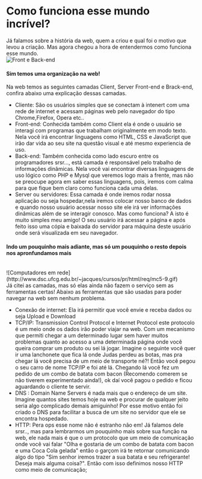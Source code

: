 # Como funciona esse mundo incrível?

 Já falamos sobre a história da web, quem a criou e qual foi o motivo que levou a criação. Mas agora chegou a hora de entendermos como funciona esse mundo.
 <br>
 ![Front e Back-end](https://image.slidesharecdn.com/camadasdofrontend-160516183426/95/camadas-do-frontend-8-638.jpg?cb=1463423693)
 <br>

#### Sim temos uma organização na web!

 Na web temos as seguintes camadas Client, Server Front-end e Brack-end, confira abaixo uma explicação dessas camadas.
 
 - Cliente: 
 São os usuários simples que se conectam à intenert com uma rede de internet e acessam páginas web pelo navegador do tipo Chrome,Firefox, Opera etc.. 
 - Front-end: 
 Conhecida também como Client ela é onde o usuário se interagi com programas que trabalham originalmente em modo texto. Nela você irá encontrar linguagens como HTML, CSS e JavaScript que irão dar vida ao seu site na questão visual e até mesmo experiencia de uso.
 - Back-end:
 Também conhecida como lado escuro entre os programadores srsr..., está camada é responsável pelo trabalho de informações dinâmicas. Nela você vai encontrar diversas linguagens de uso lógico como PHP e Mysql que veremos logo mais a frente, mas não se preocupe agora em saber essas linguagens, pois, iremos com calma para que fique bem claro como funciona cada uma delas.
 - Server ou servidores:
 Essa camada é onde iremos rodar nossa aplicação ou seja hospedar,nela iremos colocar nosso banco de dados e quando nosso usuário acessar nosso site ele irá ver informações dinâmicas além de se interagir conosco. Mas como funciona? A isto é muito simples meu amigo! O seu usuário irá acessar a página e após feito isso uma cópia e baixada do servidor para máquina deste usuário onde será visualizada em seu navegador.
 
#### Indo um pouquinho mais adiante, mas só um pouquinho o resto depois nos apronfundamos mais 
<br>
 ![Computadores em  rede](http://www.dsc.ufcg.edu.br/~jacques/cursos/pr/html/req/mc5-9.gif)
<br>
Já citei as camadas, mas só elas ainda não fazem o serviço sem as ferramentas certas! Abaixo as ferramentas que são usadas para poder navegar na web sem nenhum problema.

- Conexão de internet: Ela irá permitir que você envie e receba dados ou seja Upload e Download
- TCP/IP: Transmission Control Protocol e Internet Protocol este protocolo é um meio onde os dados irão poder viajar na web. Com um mecanismo que permiti chegar a um determinado lugar sem haver muitos problemas quanto ao acesso a uma determinada página onde você queira comprar um produto ou sei lá jogar. Imagine o seguinte você quer ir uma lanchonete que fica lá onde Judas perdeu as botas, mas pra chegar lá você precisa de um meio de transporte né?! Então você pegou o seu carro de nome TCP/IP e foi até lá. Chegando lá você fez um pedido de um combo de batata com bacon (Recomendo comerem se não tiverem experimentado ainda!), ok daí você pagou o pedido e ficou aguardando o cliente te servir.
- DNS : Domain Name Servers é nada mais que o endereço de um site. Imagine quantos sites temos hoje na web e procurar de qualquer jeito seria algo complicado demais amiguinho! Por esse motivo então foi criado o DNS para facilitar a busca de um site no servidor que ele se encontra hospedado.
- HTTP: Pera ops esse nome não é estranho não em! Já falamos dele srsr.., mas para lembrarmos um pouquinho mais sobre sua função na web, ele nada mais é que o um protocolo que um meio de comunicação onde você vai falar "Olha e gostaria de um combo de batata com bacon e uma Coca Cola gelada" então o garçom irá te retornar comunicando algo do tipo "Sim senhor iremos trazer a sua batata e seu refrigerante! Deseja mais alguma coisa?". Então com isso definimos nosso HTTP como meio de comunicação;  
 
